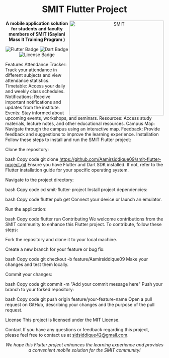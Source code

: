 <h1 align="center">SMIT Flutter Project</h1>
<p align="center">
 <img align="right" with="300" height="300" src="https://pps.whatsapp.net/v/t61.24694-24/339243123_607806654596340_8491670396586049786_n.jpg?ccb=11-4&oh=01_AdSsJ_90gU6sw16C_BMjLdbdV1UKCRViaE_g0uTb6wl97A&oe=64A28702" alt="SMIT">
</p>
<p align="center">
  <strong>A mobile application solution for students and faculty members of SMIT (Saylani Mass It Training Program )</strong>
</p>
<p align="center">
  <img src="https://img.shields.io/badge/Flutter-%20%20%20%20%20%20-blue" alt="Flutter Badge">
  <img src="https://img.shields.io/badge/Dart-%20%20%20%20%20%20%20%20-green" alt="Dart Badge">
  <img src="https://img.shields.io/badge/License-MIT-orange" alt="License Badge">
</p>
Features
Attendance Tracker: Track your attendance in different subjects and view attendance statistics.
Timetable: Access your daily and weekly class schedules.
Notifications: Receive important notifications and updates from the institute.
Events: Stay informed about upcoming events, workshops, and seminars.
Resources: Access study materials, lecture notes, and other educational resources.
Campus Map: Navigate through the campus using an interactive map.
Feedback: Provide feedback and suggestions to improve the learning experience.
Installation
Follow these steps to install and run the SMIT Flutter project:

Clone the repository:

bash
Copy code
git clone https://github.com/Aamirsiddique09/smit-flutter-project.git
Ensure you have Flutter and Dart SDK installed. If not, refer to the Flutter installation guide for your specific operating system.

Navigate to the project directory:

bash
Copy code
cd smit-flutter-project
Install project dependencies:

bash
Copy code
flutter pub get
Connect your device or launch an emulator.

Run the application:

bash
Copy code
flutter run
Contributing
We welcome contributions from the SMIT community to enhance this Flutter project. To contribute, follow these steps:

Fork the repository and clone it to your local machine.

Create a new branch for your feature or bug fix:

bash
Copy code
git checkout -b feature/Aamirsiddique09
Make your changes and test them locally.

Commit your changes:

bash
Copy code
git commit -m "Add your commit message here"
Push your branch to your forked repository:

bash
Copy code
git push origin feature/your-feature-name
Open a pull request on GitHub, describing your changes and the purpose of the pull request.

License
This project is licensed under the MIT License.

Contact
If you have any questions or feedback regarding this project, please feel free to contact us at sidsiddique42@gmail.com.

<p align="center">
  <em>We hope this Flutter project enhances the learning experience and provides a convenient mobile solution for the SMIT community!</em>
</p>
